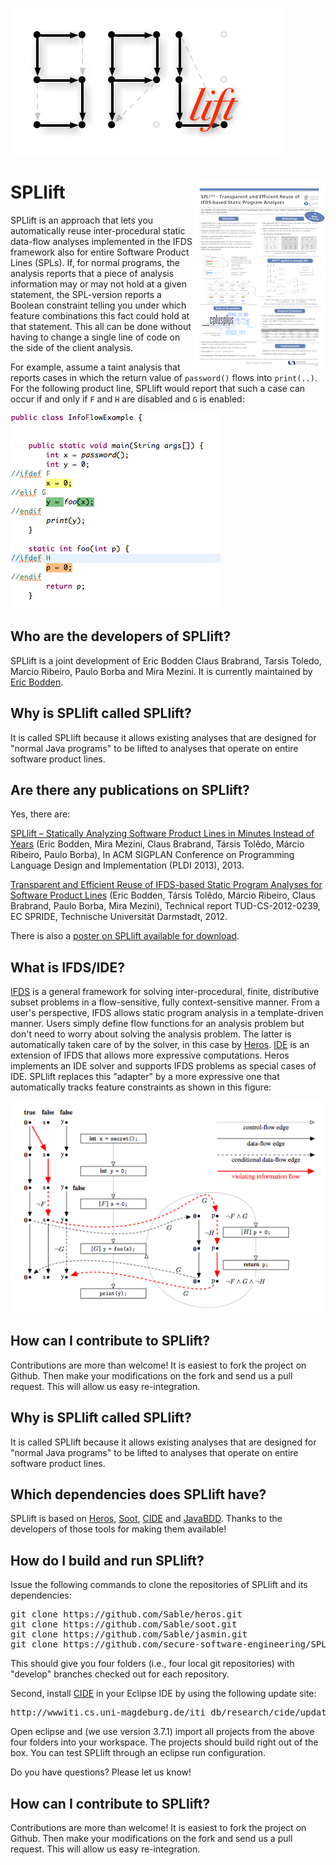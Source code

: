 ![Logo](website/spllift-logo.png)

<a href="website/spllift-poster.pdf"><img src="website/spllift-poster.png" align=right></a>
SPLlift
=====================
SPLlift is an approach that lets you automatically reuse inter-procedural static data-flow analyses implemented in the IFDS framework also for entire Software Product Lines (SPLs). If, for normal programs, the analysis reports that a piece of analysis information may or may not hold at a given statement, the SPL-version reports a Boolean constraint telling you under which feature combinations this fact could hold at that statement. This all can be done without having to change a single line of code on the side of the client analysis.

For example, assume a taint analysis that reports cases in which the return value of `password()` flows into `print(..)`. For the following product line, SPLlift would report that such a case can occur if and only if `F` and `H` are disabled and `G` is enabled:

![Screenshot of CIDE](website/screenshot.png "Screenshot of CIDE")

Who are the developers of SPLlift?
----------------------------------
SPLlift is a joint development of Eric Bodden Claus Brabrand, Tarsis Toledo, Marcio Ribeiro, Paulo Borba and Mira Mezini. It is currently maintained by [Eric Bodden][5].

Why is SPLlift called SPLlift?
------------------------------
It is called SPLlift because it allows existing analyses that are designed for "normal Java programs" to be lifted to analyses that operate on entire software product lines.

Are there any publications on SPLlift?
--------------------------------------
Yes, there are:

[SPLlift – Statically Analyzing Software Product Lines in Minutes Instead of Years][9] (Eric Bodden, Mira Mezini, Claus Brabrand, Társis Tolêdo, Márcio Ribeiro, Paulo Borba), In ACM SIGPLAN Conference on Programming Language Design and Implementation (PLDI 2013), 2013.

[Transparent and Efficient Reuse of IFDS-based Static Program Analyses for Software Product Lines][4] (Eric Bodden, Társis Tolêdo, Márcio Ribeiro, Claus Brabrand, Paulo Borba, Mira Mezini), Technical report TUD-CS-2012-0239, EC SPRIDE, Technische Universität Darmstadt, 2012.

There is also a <a href="website/spllift-poster.pdf">poster on SPLlift available for download</a>.

What is IFDS/IDE?
-----------------
[IFDS][1] is a general framework for solving inter-procedural, finite, distributive subset problems in a flow-sensitive, fully context-sensitive manner. From a user's perspective, IFDS allows static program analysis in a template-driven manner. Users simply define flow functions for an analysis problem but don't need to worry about solving the analysis problem. The latter is automatically taken care of by the solver, in this case by [Heros][3].
[IDE][2] is an extension of IFDS that allows more expressive computations. Heros implements an IDE solver and supports IFDS problems as special cases of IDE. SPLlift replaces this "adapter" by a more expressive one that automatically tracks feature constraints as shown in this figure:

![SPLLift schema](website/spllift-schema.png "SPLLift schema")

How can I contribute to SPLlift?
--------------------------------
Contributions are more than welcome! It is easiest to fork the project on Github. Then make your modifications on the fork and send us a pull request. This will allow us easy re-integration.

[1]: http://dx.doi.org/10.1145/199448.199462
[2]: http://dx.doi.org/10.1016/0304-3975(96)00072-2
[3]: https://github.com/Sable/heros/
[4]: http://www.bodden.de/pubs/btr+12transparent.pdf
[5]: http://www.bodden.de/
Why is SPLlift called SPLlift?
------------------------------
It is called SPLlift because it allows existing analyses that are designed for "normal Java programs" to be lifted to analyses that operate on entire software product lines.

Which dependencies does SPLlift have?
-------------------------------------
SPLlift is based on [Heros][3], [Soot][6], [CIDE][7] and [JavaBDD][8]. Thanks to the developers of those tools for making them available!

How do I build and run SPLlift?
-------------------------------
Issue the following commands to clone the repositories of SPLlift and its dependencies:
<pre>
git clone https://github.com/Sable/heros.git
git clone https://github.com/Sable/soot.git
git clone https://github.com/Sable/jasmin.git
git clone https://github.com/secure-software-engineering/SPLlift.git
</pre>
This should give you four folders (i.e., four local git repositories) with "develop" branches checked out for each repository.

Second, install [CIDE][7] in your Eclipse IDE by using the following update site:
<pre>
http://wwwiti.cs.uni-magdeburg.de/iti_db/research/cide/update/
</pre>

Open eclipse and (we use version 3.7.1) import all projects from the above four folders into your workspace. The projects should build right out of the box. You can test SPLlift through an eclipse run configuration.

Do you have questions? Please let us know!

How can I contribute to SPLlift?
--------------------------------
Contributions are more than welcome! It is easiest to fork the project on Github. Then make your modifications on the fork and send us a pull request. This will allow us easy re-integration.

[1]: http://dx.doi.org/10.1145/199448.199462
[2]: http://dx.doi.org/10.1016/0304-3975(96)00072-2
[3]: https://github.com/Sable/heros/
[4]: http://www.bodden.de/pubs/btr+12transparent.pdf
[5]: http://www.bodden.de/
[6]: https://github.com/Sable/soot
[7]: http://wwwiti.cs.uni-magdeburg.de/iti_db/research/cide/
[8]: http://javabdd.sourceforge.net/
[9]: http://www.bodden.de/pubs/bmb+13spllift.pdf
